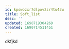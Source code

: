 ```yaml
---
id: kpswozxr7dlpov2zr4tu43w
title: Soft_list
desc: ''
updated: 1690719304269
created: 1690714511451
---
```


dkfjkd